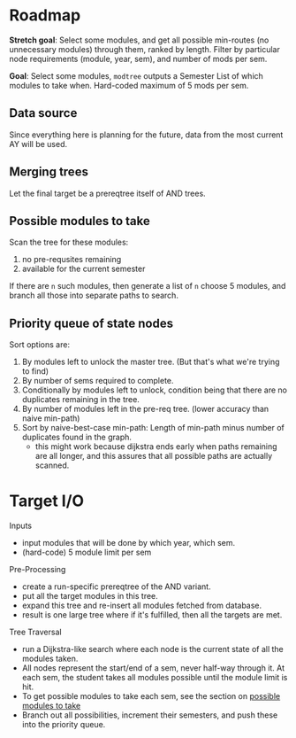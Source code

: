 # Roadmap

**Stretch goal**: Select some modules, and get all possible min-routes
(no unnecessary modules) through them, ranked by length. Filter by
particular node requirements (module, year, sem), and number of mods
per sem.

**Goal**: Select some modules, `modtree` outputs a Semester List of
which modules to take when. Hard-coded maximum of 5 mods per sem.

## Data source

Since everything here is planning for the future, data from the most
current AY will be used.

## Merging trees

Let the final target be a prereqtree itself of AND trees.

## Possible modules to take

Scan the tree for these modules:

1. no pre-requsites remaining
2. available for the current semester

If there are `n` such modules, then generate a list of `n` choose 5
modules, and branch all those into separate paths to search.

## Priority queue of state nodes

Sort options are:

1. By modules left to unlock the master tree. (But that's what we're
   trying to find)
2. By number of sems required to complete.
3. Conditionally by modules left to unlock, condition being that there
   are no duplicates remaining in the tree.
4. By number of modules left in the pre-req tree. (lower accuracy than
   naive min-path)
5. Sort by naive-best-case min-path: Length of min-path minus number
   of duplicates found in the graph.
   - this might work because dijkstra ends early when paths remaining
     are all longer, and this assures that all possible paths are
     actually scanned.

# Target I/O

Inputs

- input modules that will be done by which year, which sem.
- (hard-code) 5 module limit per sem

Pre-Processing

- create a run-specific prereqtree of the AND variant.
- put all the target modules in this tree.
- expand this tree and re-insert all modules fetched from database.
- result is one large tree where if it's fulfilled, then all the
  targets are met.

Tree Traversal

- run a Dijkstra-like search where each node is the current state of
  all the modules taken.
- All nodes represent the start/end of a sem, never half-way through
  it. At each sem, the student takes all modules possible until the
  module limit is hit.
- To get possible modules to take each sem, see the section on
  [possible modules to take](#possible-modules-to-take)
- Branch out all possibilities, increment their semesters, and push
  these into the priority queue.
